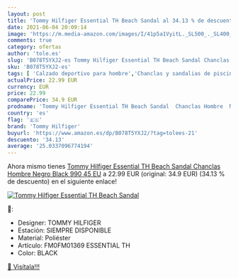 ```yaml
---
layout: post
title: 'Tommy Hilfiger Essential TH Beach Sandal al 34.13 % de descuento'
date: 2021-06-04 20:09:14
image: 'https://m.media-amazon.com/images/I/41p5a1VyitL._SL500_._SL400_.jpg'
comments: true
category: ofertas
author: 'tole.es'
slug: 'B078T5YXJ2-es Tommy Hilfiger Essential TH Beach Sandal Chanclas Hombre...'
sku: 'B078T5YXJ2-es'
tags: [ 'Calzado deportivo para hombre','Chanclas y sandalias de piscina para hombre','Zapatillas y calzado deportivo para hombre','Zapatos','Zapatos para hombre','Zapatos y complementos','chanclas','tommy hilfiger', ]
actualPrice: 22.99 EUR
currency: EUR
price: 22.99
comparePrice: 34.9 EUR
prodname: 'Tommy Hilfiger Essential TH Beach Sandal  Chanclas Hombre  Negro  Black 990   45 EU'
country: 'es'
flag: '🇪🇸'
brand: 'Tommy Hilfiger'
buyurl: 'https://www.amazon.es/dp/B078T5YXJ2/?tag=tolees-21'
descuento: '34.13'
average: '25.0337096774194'
---
```


Ahora mismo tienes [Tommy Hilfiger Essential TH Beach Sandal  Chanclas Hombre  Negro  Black 990   45 EU](https://www.amazon.es/dp/B078T5YXJ2/?tag=tolees-21) a 22.99 EUR (original: 34.9 EUR) (34.13 %  de descuento) en el siguiente enlace!

[![Tommy Hilfiger Essential TH Beach Sandal](https://m.media-amazon.com/images/I/41p5a1VyitL._SL500_._SL400_.jpg)](https://www.amazon.es/dp/B078T5YXJ2/?tag=tolees-21)

🔎:

- Designer: TOMMY HILFIGER
- Estación: SIEMPRE DISPONIBLE
- Material: Poliéster
- Artículo: FM0FM01369 ESSENTIAL TH
- Color: BLACK

[🛒 Visítala!!!](https://www.amazon.es/dp/B078T5YXJ2/?tag=tolees-21)
